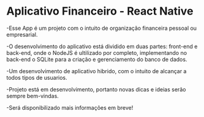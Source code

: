 # Aplicativo Financeiro - React Native

-Esse App é um projeto com o intuito de organização financeira pessoal ou empresarial.

-O desenvolvimento do aplicativo está dividido em duas partes: front-end e back-end, onde o NodeJS é ultilizado por completo,
 implementando no back-end o SQLite para a criação e gerenciamento do banco de dados.
 
-Um desenvolvimento de aplicativo hibrido, com o intuito de alcançar a todos tipos de usuarios.

-Projeto está em desenvolvimento, portanto novas dicas e ideias serão sempre bem-vindas.

-Será disponibilizado mais informações em breve!
